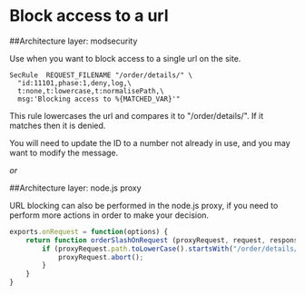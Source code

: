 # Block access to a url

##Architecture layer: modsecurity

Use when you want to block access to a single url on the site.

```ApacheConf
SecRule  REQUEST_FILENAME "/order/details/" \
  "id:11101,phase:1,deny,log,\
  t:none,t:lowercase,t:normalisePath,\
  msg:'Blocking access to %{MATCHED_VAR}'"
```

This rule lowercases the url and compares it to "/order/details/". If it matches then it is denied.

You will need to update the ID to a number not already in use, and you may want to modify the message.

_or_

##Architecture layer: node.js proxy

URL blocking can also be performed in the node.js proxy, if you need to perform more actions in order to make your decision.

```javascript
exports.onRequest = function(options) {
    return function orderSlashOnRequest (proxyRequest, request, response, options) {
        if (proxyRequest.path.toLowerCase().startsWith("/order/details/")) {
            proxyRequest.abort();
        }
    }
}
```
